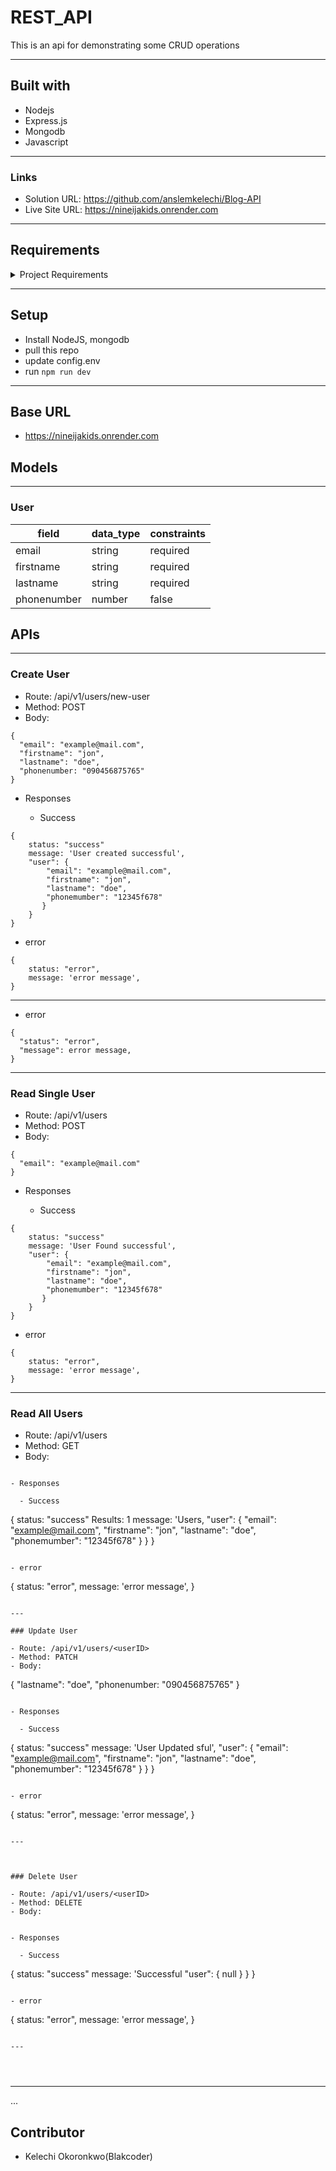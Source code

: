 # REST_API

This is an api for demonstrating some CRUD operations

---

## Built with

- Nodejs
- Express.js
- Mongodb
- Javascript

---

### Links

- Solution URL: https://github.com/anslemkelechi/Blog-API
- Live Site URL:  https://nineijakids.onrender.com

---

## Requirements

<details>
<summary>Project Requirements</summary>
1. Users should be able to create, read, update amd delete user.
</details>

---

## Setup

- Install NodeJS, mongodb
- pull this repo
- update config.env
- run `npm run dev`

---

## Base URL

- https://nineijakids.onrender.com

## Models

---

### User

| field           | data_type | constraints |
| --------------- | --------- | ----------- |
| email          | string    | required    |
| firstname      | string    | required    |
| lastname       | string    | required    |
| phonenumber    | number    | false    |


## APIs

---

### Create User

- Route: /api/v1/users/new-user
- Method: POST
- Body:

```
{
  "email": "example@mail.com",
  "firstname": "jon",
  "lastname": "doe",
  "phonenumber: "090456875765"
}
```

- Responses

  - Success

```
{
    status: "success"
    message: 'User created successful',
    "user": {
        "email": "example@mail.com",
        "firstname": "jon",
        "lastname": "doe",
        "phonemumber": "12345f678"
       }
    }
}
```

- error

```
{
    status: "error",
    message: 'error message',
}
```

---



- error

```
{
  "status": "error",
  "message": error message,
}

```

---

### Read Single User

- Route: /api/v1/users
- Method: POST
- Body:

```
{
  "email": "example@mail.com"
}
```

- Responses

  - Success

```
{
    status: "success"
    message: 'User Found successful',
    "user": {
        "email": "example@mail.com",
        "firstname": "jon",
        "lastname": "doe",
        "phonemumber": "12345f678"
       }
    }
}
```

- error

```
{
    status: "error",
    message: 'error message',
}
```

---


### Read All Users

- Route: /api/v1/users
- Method: GET
- Body:

```

- Responses

  - Success

```
{
    status: "success"
    Results: 1
    message: 'Users,
    "user": {
        "email": "example@mail.com",
        "firstname": "jon",
        "lastname": "doe",
        "phonemumber": "12345f678"
       }
    }
}
```

- error

```
{
    status: "error",
    message: 'error message',
}
```

---

### Update User

- Route: /api/v1/users/<userID>
- Method: PATCH
- Body:

```
{
  "lastname": "doe",
  "phonenumber: "090456875765"
}
```

- Responses

  - Success

```
{
    status: "success"
    message: 'User Updated sful',
    "user": {
        "email": "example@mail.com",
        "firstname": "jon",
        "lastname": "doe",
        "phonemumber": "12345f678"
       }
    }
}
```

- error

```
{
    status: "error",
    message: 'error message',
}
```

---



### Delete User

- Route: /api/v1/users/<userID>
- Method: DELETE
- Body:


- Responses

  - Success

```
{
    status: "success"
    message: 'Successful
    "user": {
        null
       }
    }
}
```

- error

```
{
    status: "error",
    message: 'error message',
}
```

---




```

---

...

## Contributor

- Kelechi Okoronkwo(Blakcoder)

